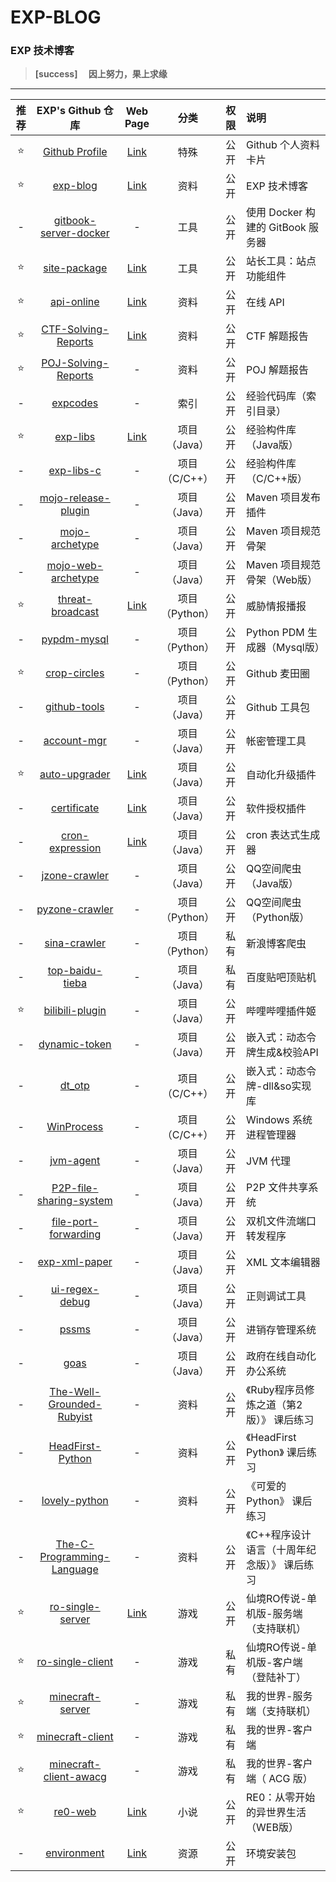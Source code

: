 # EXP-BLOG

### EXP 技术博客

> **[success] 　因上努力，果上求缘**

------

| 推荐 | EXP's Github 仓库 | Web Page | 分类 | 权限 | 说明 |
|:----:|:----:|:----:|:----:|:----:|:----|
| ⭐ | [Github Profile](https://github.com/lyy289065406/lyy289065406) | [Link](https://github.com/lyy289065406) | 特殊 | 公开 | Github 个人资料卡片 |
| ⭐ | [exp-blog](https://github.com/lyy289065406/exp-blog) | [Link](https://lyy289065406.github.io/exp-blog/) | 资料 | 公开 | EXP 技术博客 |
| - | [gitbook-server-docker](https://github.com/lyy289065406/gitbook-server-docker) | - | 工具 | 公开 | 使用 Docker 构建的 GitBook 服务器 |
| ⭐ | [site-package](https://github.com/lyy289065406/site-package) | [Link](https://lyy289065406.github.io/site-package/) |  工具 | 公开 | 站长工具：站点功能组件 |
| ⭐ | [api-online](https://github.com/lyy289065406/api-online) | [Link](https://lyy289065406.github.io/api-online/) |  资料 | 公开 | 在线 API |
| ⭐ | [CTF-Solving-Reports](https://github.com/lyy289065406/CTF-Solving-Reports) | [Link](https://lyy289065406.github.io/CTF-Solving-Reports/) |  资料 | 公开 | CTF 解题报告 |
| ⭐ | [POJ-Solving-Reports](https://github.com/lyy289065406/POJ-Solving-Reports) | - |  资料 | 公开 | POJ 解题报告 |
| - | [expcodes](https://github.com/lyy289065406/expcodes) | - |  索引 | 公开 | 经验代码库（索引目录） |
| ⭐ | [exp-libs](https://github.com/lyy289065406/exp-libs) | [Link](https://lyy289065406.github.io/api-online/javadoc/exp-libs/1.2/index.html) |  项目（Java） | 公开 | 经验构件库（Java版） |
| - | [exp-libs-c](https://github.com/lyy289065406/exp-libs-c) | - |  项目（C/C++） | 公开 | 经验构件库（C/C++版） |
| - | [mojo-release-plugin](https://github.com/lyy289065406/mojo-release-plugin) | - |  项目（Java） | 公开 | Maven 项目发布插件 |
| - | [mojo-archetype](https://github.com/lyy289065406/mojo-archetype) | - |  项目（Java） | 公开 | Maven 项目规范骨架 |
| - | [mojo-web-archetype](https://github.com/lyy289065406/mojo-web-archetype) | - |  项目（Java） | 公开 | Maven 项目规范骨架（Web版） |
| ⭐ | [threat-broadcast](https://github.com/lyy289065406/threat-broadcast) | [Link](https://lyy289065406.github.io/threat-broadcast/) |  项目（Python） | 公开 | 威胁情报播报 |
| - | [pypdm-mysql](https://github.com/lyy289065406/pypdm-mysql) | - |  项目（Python） | 公开 | Python PDM 生成器（Mysql版） |
| ⭐ | [crop-circles](https://github.com/lyy289065406/crop-circles) | - |  项目（Python） | 公开 | Github 麦田圈 |
| - | [github-tools](https://github.com/lyy289065406/github-tools) | - |  项目（Java） | 公开 | Github 工具包 |
| - | [account-mgr](https://github.com/lyy289065406/account-mgr) | - |  项目（Java） | 公开 | 帐密管理工具 |
| ⭐ | [auto-upgrader](https://github.com/lyy289065406/auto-upgrader) | [Link](https://lyy289065406.github.io/auto-upgrader/) |  项目（Java） | 公开 | 自动化升级插件 |
| - | [certificate](https://github.com/lyy289065406/certificate) | [Link](https://lyy289065406.github.io/certificate/) |  项目（Java） | 公开 | 软件授权插件 |
| - | [cron-expression](https://github.com/lyy289065406/cron-expression) | [Link](https://lyy289065406.github.io/cron-expression/) |  项目（Java） | 公开 | cron 表达式生成器 |
| - | [jzone-crawler](https://github.com/lyy289065406/jzone-crawler) | - |  项目（Java） | 公开 | QQ空间爬虫（Java版） |
| - | [pyzone-crawler](https://github.com/lyy289065406/pyzone-crawler) | - |  项目（Python） | 公开 | QQ空间爬虫（Python版） |
| - | [sina-crawler](https://github.com/lyy289065406/sina-crawler) | - |  项目（Python） | 私有 | 新浪博客爬虫 |
| - | [top-baidu-tieba](https://github.com/lyy289065406/top-baidu-tieba) | - |  项目（Java） | 私有 | 百度贴吧顶贴机 |
| ⭐ | [bilibili-plugin](https://github.com/lyy289065406/bilibili-plugin) | - |  项目（Java） | 公开 | 哔哩哔哩插件姬 |
| - | [dynamic-token](https://github.com/lyy289065406/dynamic-token) | - |  项目（Java） | 公开 | 嵌入式：动态令牌生成&校验API |
| - | [dt_otp](https://github.com/lyy289065406/dt_otp) | - |  项目（C/C++） | 公开 | 嵌入式：动态令牌-dll&so实现库 |
| - | [WinProcess](https://github.com/lyy289065406/WinProcess) | - |  项目（C/C++） | 公开 | Windows 系统进程管理器 |
| - | [jvm-agent](https://github.com/lyy289065406/jvm-agent) | - |  项目（Java） | 公开 | JVM 代理 |
| - | [P2P-file-sharing-system](https://github.com/lyy289065406/P2P-file-sharing-system) | - |  项目（Java） | 公开 | P2P 文件共享系统 |
| - | [file-port-forwarding](https://github.com/lyy289065406/file-port-forwarding) | - |  项目（Java） | 公开 | 双机文件流端口转发程序 |
| - | [exp-xml-paper](https://github.com/lyy289065406/exp-xml-paper) | - |  项目（Java） | 公开 | XML 文本编辑器 |
| - | [ui-regex-debug](https://github.com/lyy289065406/ui-regex-debug) | - |  项目（Java） | 公开 | 正则调试工具 |
| - | [pssms](https://github.com/lyy289065406/pssms) | - |  项目（Java） | 公开 | 进销存管理系统 |
| - | [goas](https://github.com/lyy289065406/goas) | - |  项目（Java） | 公开 | 政府在线自动化办公系统 |
| - | [The-Well-Grounded-Rubyist](https://github.com/lyy289065406/The-Well-Grounded-Rubyist) | - |  资料 | 公开 | 《Ruby程序员修炼之道（第2版）》 课后练习 |
| - | [HeadFirst-Python](https://github.com/lyy289065406/HeadFirst-Python) | - |  资料 | 公开 | 《HeadFirst Python》 课后练习 |
| - | [lovely-python](https://github.com/lyy289065406/lovely-python) | - |  资料 | 公开 | 《可爱的Python》 课后练习 |
| - | [The-C-Programming-Language](https://github.com/lyy289065406/The-C-Programming-Language) | - |  资料 | 公开 | 《C++程序设计语言（十周年纪念版）》 课后练习 |
| ⭐ | [ro-single-server](https://github.com/lyy289065406/ro-single-server) | [Link](https://lyy289065406.github.io/api-online/javadoc/RO-EA-API/index.html) |  游戏 | 公开 | 仙境RO传说-单机版-服务端（支持联机） |
| ⭐ | [ro-single-client](https://github.com/lyy289065406/ro-single-client) | - |  游戏 | 私有 | 仙境RO传说-单机版-客户端（登陆补丁） |
| ⭐ | [minecraft-server](https://github.com/lyy289065406/minecraft-server) | - |  游戏 | 私有 | 我的世界-服务端（支持联机） |
| ⭐ | [minecraft-client](https://github.com/lyy289065406/minecraft-client) | - |  游戏 | 私有 | 我的世界-客户端 |
| ⭐ | [minecraft-client-awacg](https://github.com/lyy289065406/minecraft-client-awacg) | - |  游戏 | 私有 | 我的世界-客户端（ ACG 版） |
| ⭐ | [re0-web](https://github.com/lyy289065406/re0-web) | [Link](https://lyy289065406.github.io/re0-web/) | 小说 | 公开 | RE0：从零开始的异世界生活 （WEB版） |
| - | [environment](https://github.com/lyy289065406/environment) | [Link](https://lyy289065406.github.io/environment/) |  资源 | 公开 | 环境安装包 |
